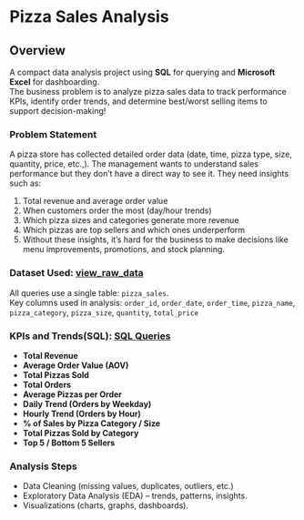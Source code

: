 # Pizza Sales Analysis
## Overview
A compact data analysis project using **SQL** for querying and **Microsoft Excel** for dashboarding.  
The business problem is to analyze pizza sales data to track performance KPIs, identify order trends, and determine best/worst selling items to support decision-making!
### Problem Statement
A pizza store has collected detailed order data (date, time, pizza type, size, quantity, price, etc.,).
The management wants to understand sales performance but they don’t have a direct way to see it.
They need insights such as:
1. Total revenue and average order value
2. When customers order the most (day/hour trends)
3. Which pizza sizes and categories generate more revenue
4. Which pizzas are top sellers and which ones underperform
5. Without these insights, it’s hard for the business to make decisions like menu improvements, promotions, and stock planning.
### Dataset Used: <a href="https://github.com/sandhana0910/Pizza-Sales-Analysis/blob/main/pizza_sales.csv"> view_raw_data </a>
All queries use a single table: `pizza_sales`.  
Key columns used in analysis:
`order_id`, `order_date`, `order_time`, `pizza_name`, `pizza_category`, `pizza_size`, `quantity`, `total_price`
### KPIs and Trends(SQL): <a href="https://github.com/sandhana0910/Pizza-Sales-Analysis/blob/main/SQL%20Queries%20for%20pizza%20sales%20analysis.docx"> SQL Queries </a>
- **Total Revenue**  
- **Average Order Value (AOV)**  
- **Total Pizzas Sold**  
- **Total Orders**  
- **Average Pizzas per Order**  
- **Daily Trend (Orders by Weekday)** 
- **Hourly Trend (Orders by Hour)** 
- **% of Sales by Pizza Category / Size**  
- **Total Pizzas Sold by Category** 
- **Top 5 / Bottom 5 Sellers** 
### Analysis Steps
- Data Cleaning (missing values, duplicates, outliers, etc.)
- Exploratory Data Analysis (EDA) – trends, patterns, insights.
- Visualizations (charts, graphs, dashboards).







